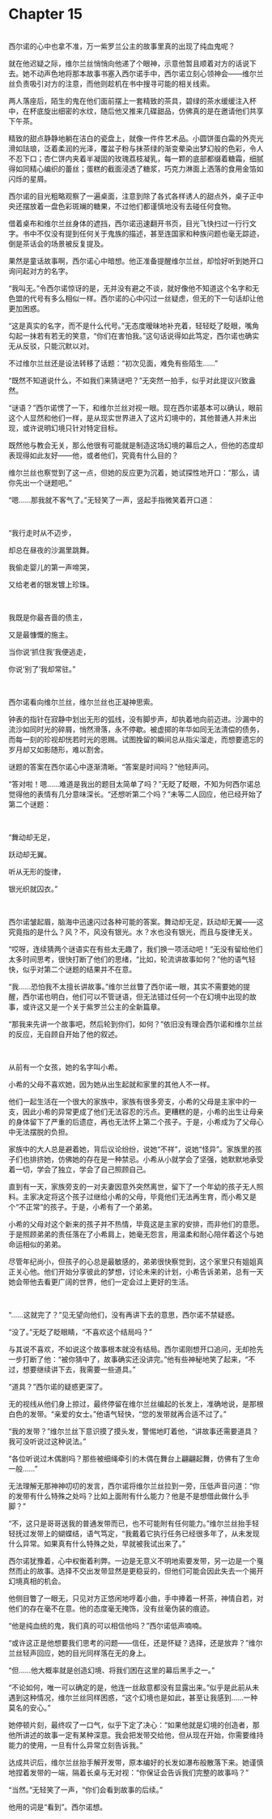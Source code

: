 # Chapter 15

<br>
西尔诺的心中也拿不准，万一紫罗兰公主的故事里真的出现了纯血鬼呢？

就在他迟疑之际，维尔兰丝悄悄向他递了个眼神，示意他暂且顺着对方的话说下去。她不动声色地将那本故事书塞入西尔诺手中，西尔诺立刻心领神会——维尔兰丝负责吸引对方的注意，而他则趁机在书中搜寻可能的相关线索。

两人落座后，陌生的鬼在他们面前摆上一套精致的茶具，碧绿的茶水缓缓注入杯中，在杯底旋出细密的水纹，随后他又推来几碟甜品，仿佛真的是在邀请他们共享下午茶。

精致的甜点静静地躺在洁白的瓷盘上，就像一件件艺术品。小圆饼蛋白霜的外壳光滑如珐琅，泛着柔润的光泽，覆盆子粉与抹茶绿的渐变晕染出梦幻般的色彩，令人不忍下口；杏仁饼内夹着半凝固的玫瑰荔枝凝乳，每一颗的底部都缀着糖霜，细腻得如同精心编织的蕾丝；蛋糕的截面浸透了糖浆，巧克力淋面上洒落的食用金箔如闪烁的星屑。

西尔诺的目光粗略观察了一遍桌面，注意到除了各式各样诱人的甜点外，桌子正中央还摆放着一盘色彩斑斓的糖果，不过他们都谨慎地没有去碰任何食物。

借着桌布和维尔兰丝身体的遮挡，西尔诺迅速翻开书页，目光飞快扫过一行行文字。书中不仅没有提到任何关于鬼族的描述，甚至连国家和种族问题也毫无踪迹，倒是茶话会的场景被反复提及。

果然是童话故事啊，西尔诺心中暗想。他正准备提醒维尔兰丝，却恰好听到她开口询问起对方的名字。

“我叫无。”令西尔诺惊讶的是，无并没有避之不谈，就好像他不知道这个名字和无色盟的代号有多么相似一样。西尔诺的心中闪过一丝疑虑，但无的下一句话却让他更加困惑。

“这是真实的名字，而不是什么代号。”无态度暧昧地补充着，轻轻眨了眨眼，嘴角勾起一抹若有若无的笑意，“你们在害怕我。”这句话说得如此笃定，西尔诺也确实无从反驳，只能沉默以对。

不过维尔兰丝还是设法转移了话题：“初次见面，难免有些陌生……”

“既然不知道说什么，不如我们来猜谜吧？”无突然一拍手，似乎对此提议兴致盎然。

“谜语？”西尔诺愣了一下，和维尔兰丝对视一眼。现在西尔诺基本可以确认，眼前这个人显然和他们一样，是从现实世界进入了这片幻境中的，其他普通人并未出现，或许说明幻境只针对特定目标。

既然他与教会无关，那么他很有可能就是制造这场幻境的幕后之人，但他的态度却表现得如此友好——他，或者他们，究竟有什么目的？

维尔兰丝也察觉到了这一点，但她的反应更为沉着，她试探性地开口：“那么，请你先出一个谜题吧。”

“嗯……那我就不客气了。”无轻笑了一声，竖起手指微笑着开口道：

<br>

“我行走时从不迈步，

却总在昼夜的沙漏里跳舞。

我偷走婴儿的第一声啼哭，

又给老者的银发镀上珍珠。

<br>

我既是你最吝啬的债主，

又是最慷慨的施主。

当你说‘抓住我’我便逃走，

你说‘别了’我却常驻。”

<br>

西尔诺看向维尔兰丝，维尔兰丝也正凝神思索。

钟表的指针在寂静中划出无形的弧线，没有脚步声，却执着地向前迈进。沙漏中的流沙如同时光的碎屑，悄然滑落，永不停歇。被虚掷的年华如同无法清偿的债务，而每一刻的珍视却恍若时光的恩赐。试图挽留的瞬间总从指尖溜走，而想要遗忘的岁月却又如影随形，难以割舍。

谜题的答案在西尔诺心中逐渐清晰。“答案是时间吗？”他轻声问。

“答对啦！嗯……难道是我出的题目太简单了吗？”无眨了眨眼，不知为何西尔诺总觉得他的表情有几分意味深长。“还想听第二个吗？”未等二人回应，他已经开始了第二个谜题：

<br>

“舞动却无足，

跃动却无翼。

听从无形的旋律，

银光织就囚衣。”

<br>

西尔诺皱起眉，脑海中迅速闪过各种可能的答案。舞动却无足，跃动却无翼——这究竟指的是什么？风？不，风没有银光。水？水也没有银光，而且与旋律无关。

“哎呀，连续猜两个谜语实在有些太无趣了，我们换一项活动吧！”无没有留给他们太多时间思考，很快打断了他们的思绪，“比如，轮流讲故事如何？”他的语气轻快，似乎对第二个谜题的结果并不在意。

“我……恐怕我不太擅长讲故事。”维尔兰丝瞥了西尔诺一眼，其实不需要她的提醒，西尔诺也明白，他们可以不管谜语，但无法错过任何一个在幻境中出现的故事，或许这又是一个关于紫罗兰公主的全新篇章。

“那我来先讲一个故事吧，然后轮到你们，如何？”依旧没有理会西尔诺和维尔兰丝的反应，无自顾自开始了他的叙述。

<br>

从前有一个女孩，她的名字叫小希。

小希的父母不喜欢她，因为她从出生起就和家里的其他人不一样。

他们一起生活在一个很大的家族中，家族有很多旁支，小希的父母是主家中的一支，因此小希的异常更成了他们无法容忍的污点。更糟糕的是，小希的出生让母亲的身体留下了严重的后遗症，再也无法怀上第二个孩子。于是，小希成为了父母心中无法摆脱的负担。  

家族中的大人总是避着她，背后议论纷纷，说她“不祥”，说她“怪异”。家族里的孩子们也排挤她，仿佛她的存在是一种禁忌。小希从小就学会了坚强，她默默地承受着一切，学会了独立，学会了自己照顾自己。  

直到有一天，家族旁支的一对夫妻因意外突然离世，留下了一个年幼的孩子无人照料。主家决定将这个孩子过继给小希的父母，毕竟他们无法再生育，而小希又是个“不正常”的孩子。于是，小希有了一个弟弟。  

小希的父母对这个新来的孩子并不热情，毕竟这是主家的安排，而非他们的意愿。于是照顾弟弟的责任落在了小希肩上，她毫无怨言，用温柔和耐心陪伴着这个与她命运相似的弟弟。  

尽管年纪尚小，但孩子的心总是最敏感的，弟弟很快察觉到，这个家里只有姐姐真正关心他。他们开始分享彼此的梦想，讨论未来的计划，小希告诉弟弟，总有一天她会带他去看更广阔的世界，他们一定会过上更好的生活。

<br>

“……这就完了？”见无望向他们，没有再讲下去的意思，西尔诺不禁疑惑。

“没了。”无眨了眨眼睛，“不喜欢这个结局吗？”

与其说不喜欢，不如说这个故事根本就没有结局。西尔诺刚想开口追问，无却抢先一步打断了他：“被你猜中了，故事确实还没讲完。”他有些神秘地笑了起来，“不过，想要继续讲下去，我需要一些道具。”

“道具？”西尔诺的疑惑更深了。

无的视线从他们身上掠过，最终停留在维尔兰丝编起的长发上，准确地说，是那根白色的发带。“亲爱的女士。”他语气轻快，“您的发带就再合适不过了。”

“我的发带？”维尔兰丝下意识摸了摸头发，警惕地盯着他，“讲故事还需要道具？我可没听说过这种说法。”

“各位听说过木偶剧吗？那些被细绳牵引的木偶在舞台上翩翩起舞，仿佛有了生命一般……”

无法理解无那神神叨叨的发言，西尔诺将维尔兰丝拉到一旁，压低声音问道：“你的发带有什么特殊之处吗？比如上面附有什么能力？他是不是想借此做什么手脚？”

“不，这只是哥哥送我的普通发带而已，也不可能附有任何能力。”维尔兰丝抬手轻轻抚过发带上的蝴蝶结，语气笃定，“我戴着它执行任务已经很多年了，从未发现什么异常。如果真有什么特殊之处，早就被我试出来了。”

西尔诺犹豫着，心中权衡着利弊。一边是无意义不明地索要发带，另一边是一个戛然而止的故事。选择不交出发带显然是更稳妥的，但他们可能会因此失去一个揭开幻境真相的机会。

他侧目瞥了一眼无，只见对方正悠闲地哼着小曲，手中捧着一杯茶，神情自若，对他们的存在毫不在意。他的态度毫无掩饰，没有丝毫伪装的痕迹。

“他是纯血统的鬼，我们真的可以相信他吗？”西尔诺低声喃喃。

“或许这正是他想要我们思考的问题——信任，还是怀疑？选择，还是放弃？”维尔兰丝轻声回应，她的目光同样落在无的身上。

“但……他大概率就是创造幻境、将我们困在这里的幕后黑手之一。”

“不论如何，唯一可以确定的是，他连一丝敌意都没有显露出来。”似乎是此前从未遇到这种情况，维尔兰丝同样困惑，“这个幻境也是如此，甚至让我感到……一种莫名的安心。”

她停顿片刻，最终叹了一口气，似乎下定了决心：“如果他就是幻境的创造者，那他所讲述的故事一定有某种深意。我会把发带交给他，但从现在开始，你需要维持能力的使用，一旦有什么异常立刻告诉我。”

达成共识后，维尔兰丝抬手解开发带，原本编好的长发如瀑布般散落下来。她谨慎地捏着发带的一端，隔着长桌与无对视：“你保证会告诉我们完整的故事吗？”

“当然。”无轻笑了一声，“你们会看到故事的后续。”

他用的词是“看到”。西尔诺想。
